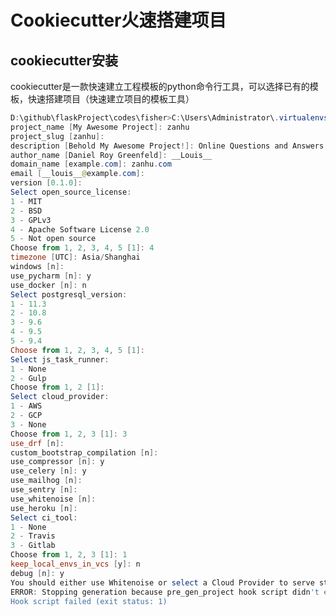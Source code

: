 # Cookiecutter火速搭建项目

## cookiecutter安装

cookiecutter是一款快速建立工程模板的python命令行工具，可以选择已有的模板，快速搭建项目（快速建立项目的模板工具）

```powershell
D:\github\flaskProject\codes\fisher>C:\Users\Administrator\.virtualenvs\fisher-SFILcBzW\Scripts\cookiecutter.exe D:\github\flaskProject\codes\fisher\cookiecutter-django
project_name [My Awesome Project]: zanhu
project_slug [zanhu]:
description [Behold My Awesome Project!]: Online Questions and Answers website
author_name [Daniel Roy Greenfeld]: __Louis__
domain_name [example.com]: zanhu.com
email [__louis__@example.com]:
version [0.1.0]:
Select open_source_license:
1 - MIT
2 - BSD
3 - GPLv3
4 - Apache Software License 2.0
5 - Not open source
Choose from 1, 2, 3, 4, 5 [1]: 4
timezone [UTC]: Asia/Shanghai
windows [n]:
use_pycharm [n]: y
use_docker [n]: n
Select postgresql_version:
1 - 11.3
2 - 10.8
3 - 9.6
4 - 9.5
5 - 9.4
Choose from 1, 2, 3, 4, 5 [1]:
Select js_task_runner:
1 - None
2 - Gulp
Choose from 1, 2 [1]:
Select cloud_provider:
1 - AWS
2 - GCP
3 - None
Choose from 1, 2, 3 [1]: 3
use_drf [n]:
custom_bootstrap_compilation [n]:
use_compressor [n]: y
use_celery [n]: y
use_mailhog [n]:
use_sentry [n]:
use_whitenoise [n]:
use_heroku [n]:
Select ci_tool:
1 - None
2 - Travis
3 - Gitlab
Choose from 1, 2, 3 [1]: 1
keep_local_envs_in_vcs [y]: n
debug [n]: y
You should either use Whitenoise or select a Cloud Provider to serve static files
ERROR: Stopping generation because pre_gen_project hook script didn't exit successfully
Hook script failed (exit status: 1)
```























































































































































































































































































































































































































































